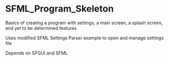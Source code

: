 # SFML_Program_Skeleton
Basics of creating a program with settings, a main screen, a splash screen, and yet to be determined features

Uses modified SFML Settings Parser example to open and manage settings file

Depends on SFGUI and SFML


